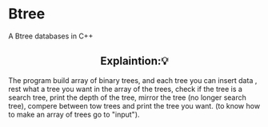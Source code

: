 # Btree
A Btree databases in C++

<h2 align="center"> Explaintion:💡</h2>
The program build array of binary trees, and each tree you can insert data , rest what a tree you want in the array of the trees, check if the tree is a search tree, print the depth of the tree, mirror the tree (no longer search tree), compere between tow trees and print the tree you want.
(to know how to make an array of trees go to "input").
